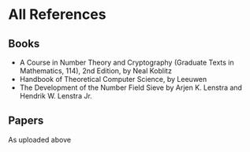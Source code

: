 # All References
## Books
* A Course in Number Theory and Cryptography (Graduate Texts in Mathematics, 114), 2nd Edition, by Neal Koblitz
* Handbook of Theoretical Computer Science, by Leeuwen
* The Development of the Number Field Sieve by Arjen K. Lenstra and Hendrik W. Lenstra Jr.
## Papers
As uploaded above
